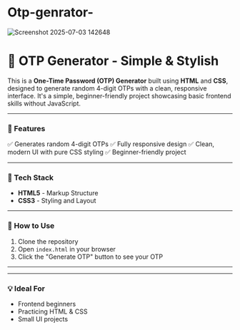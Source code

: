 # Otp-genrator-

![Screenshot 2025-07-03 142648](https://github.com/user-attachments/assets/8bb376bd-1f5e-47a8-acfe-65e4981077d3)

# 🔐 OTP Generator - Simple & Stylish

This is a **One-Time Password (OTP) Generator** built using **HTML** and **CSS**, designed to generate random 4-digit OTPs with a clean, responsive interface. It's a simple, beginner-friendly project showcasing basic frontend skills without JavaScript.

---

### 🚀 Features

✅ Generates random 4-digit OTPs
✅ Fully responsive design
✅ Clean, modern UI with pure CSS styling
✅ Beginner-friendly project

---

### 🎨 Tech Stack

* **HTML5** - Markup Structure
* **CSS3** - Styling and Layout

---



### 📂 How to Use

1. Clone the repository
2. Open `index.html` in your browser
3. Click the "Generate OTP" button to see your OTP

---


---

### 💡 Ideal For

* Frontend beginners
* Practicing HTML & CSS
* Small UI projects




